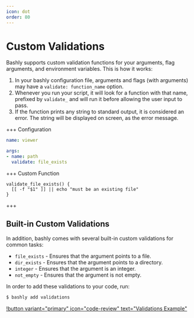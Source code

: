 ```yaml
---
icon: dot
order: 80
---
```


# Custom Validations

Bashly supports custom validation functions for your arguments, flag
arguments, and environment variables. This is how it works:

1. In your bashly configuration file, arguments and flags (with arguments)
   may have a `validate: function_name` option.
2. Whenever you run your script, it will look for a function with that name,
   prefixed by `validate_` and will run it before allowing the user
   input to pass.
3. If the function prints any string to standard output, it is considered an
   error. The string will be displayed on screen, as the error message.

+++ Configuration

```yaml bashly.yml
name: viewer

args:
- name: path
  validate: file_exists
```

+++ Custom Function

```shell src/lib/validate_file_exists.sh
validate_file_exists() {
  [[ -f "$1" ]] || echo "must be an existing file"
}
```

+++


## Built-in Custom Validations

In addition, bashly comes with several built-in custom validations for common
tasks:

- `file_exists` - Ensures that the argument points to a file.
- `dir_exists` - Ensures that the argument points to a directory.
- `integer` - Ensures that the argument is an integer.
- `not_empty` - Ensures that the argument is not empty.

In order to add these validations to your code, run:

```bash
$ bashly add validations
```

[!button variant="primary" icon="code-review" text="Validations Example"](https://github.com/bashly-framework/bashly/tree/master/examples/validations#readme)
